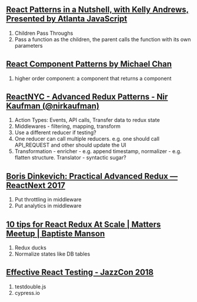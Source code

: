 ## [React Patterns in a Nutshell, with Kelly Andrews, Presented by Atlanta JavaScript](https://www.youtube.com/watch?v=C6w7R501oug)

1. Children Pass Throughs
2. Pass a function as the children, the parent calls the function with its own parameters

## [React Component Patterns by Michael Chan](https://www.youtube.com/watch?v=YaZg8wg39QQ)

1. higher order component: a component that returns a component

## [ReactNYC - Advanced Redux Patterns - Nir Kaufman (@nirkaufman)](https://www.youtube.com/watch?v=JUuic7mEs-s)

1. Action Types: Events, API calls, Transfer data to redux state
2. Middlewares - filtering, mapping, transform
3. Use a different reducer if testing?
4. One reducer can call multiple reducers. e.g. one should call API_REQUEST and other should update the UI
5. Transformation - enricher - e.g. append timestamp, normalizer - e.g. flatten structure. Translator - syntactic sugar?

## [Boris Dinkevich: Practical Advanced Redux — ReactNext 2017](https://www.youtube.com/watch?v=Gjiu7Lgdg3s)

1. Put throttling in middleware
2. Put analytics in middleware

## [10 tips for React Redux At Scale | Matters Meetup | Baptiste Manson](https://www.youtube.com/watch?v=NQta2urK3zk)

1. Redux ducks
2. Normalize states like DB tables

## [Effective React Testing - JazzCon 2018](https://www.youtube.com/watch?v=Eakp29J38YA)

1. testdouble.js
2. cypress.io
